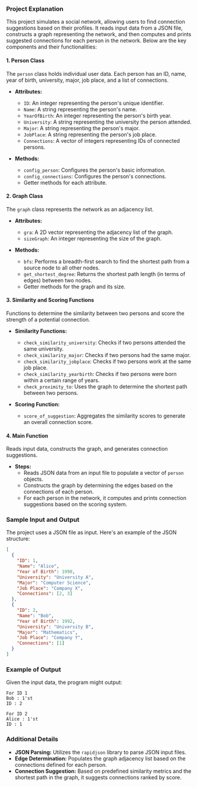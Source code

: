 ### Project Explanation

This project simulates a social network, allowing users to find connection suggestions based on their profiles. It reads input data from a JSON file, constructs a graph representing the network, and then computes and prints suggested connections for each person in the network. Below are the key components and their functionalities:

#### 1. **Person Class**
The `person` class holds individual user data. Each person has an ID, name, year of birth, university, major, job place, and a list of connections.

- **Attributes:**
  - `ID`: An integer representing the person's unique identifier.
  - `Name`: A string representing the person's name.
  - `YearOfBirth`: An integer representing the person's birth year.
  - `University`: A string representing the university the person attended.
  - `Major`: A string representing the person's major.
  - `JobPlace`: A string representing the person's job place.
  - `Connections`: A vector of integers representing IDs of connected persons.

- **Methods:**
  - `config_person`: Configures the person's basic information.
  - `config_connections`: Configures the person's connections.
  - Getter methods for each attribute.

#### 2. **Graph Class**
The `graph` class represents the network as an adjacency list.

- **Attributes:**
  - `gra`: A 2D vector representing the adjacency list of the graph.
  - `sizeGraph`: An integer representing the size of the graph.

- **Methods:**
  - `bfs`: Performs a breadth-first search to find the shortest path from a source node to all other nodes.
  - `get_shortest_degree`: Returns the shortest path length (in terms of edges) between two nodes.
  - Getter methods for the graph and its size.

#### 3. **Similarity and Scoring Functions**
Functions to determine the similarity between two persons and score the strength of a potential connection.

- **Similarity Functions:**
  - `check_similarity_university`: Checks if two persons attended the same university.
  - `check_similarity_major`: Checks if two persons had the same major.
  - `check_similarity_jobplace`: Checks if two persons work at the same job place.
  - `check_similarity_yearbirth`: Checks if two persons were born within a certain range of years.
  - `check_proximity_to`: Uses the graph to determine the shortest path between two persons.

- **Scoring Function:**
  - `score_of_suggestion`: Aggregates the similarity scores to generate an overall connection score.

#### 4. **Main Function**
Reads input data, constructs the graph, and generates connection suggestions.

- **Steps:**
  - Reads JSON data from an input file to populate a vector of `person` objects.
  - Constructs the graph by determining the edges based on the connections of each person.
  - For each person in the network, it computes and prints connection suggestions based on the scoring system.

### Sample Input and Output
The project uses a JSON file as input. Here's an example of the JSON structure:

```json
[
  {
    "ID": 1,
    "Name": "Alice",
    "Year of Birth": 1990,
    "University": "University A",
    "Major": "Computer Science",
    "Job Place": "Company X",
    "Connections": [2, 3]
  },
  {
    "ID": 2,
    "Name": "Bob",
    "Year of Birth": 1992,
    "University": "University B",
    "Major": "Mathematics",
    "Job Place": "Company Y",
    "Connections": [1]
  }
]
```

### Example of Output
Given the input data, the program might output:

```
For ID 1
Bob : 1'st
ID : 2

For ID 2
Alice : 1'st
ID : 1
```

### Additional Details
- **JSON Parsing:** Utilizes the `rapidjson` library to parse JSON input files.
- **Edge Determination:** Populates the graph adjacency list based on the connections defined for each person.
- **Connection Suggestion:** Based on predefined similarity metrics and the shortest path in the graph, it suggests connections ranked by score.
